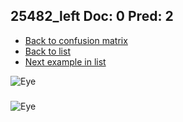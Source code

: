 ## 25482_left Doc: 0 Pred: 2
- [Back to confusion matrix](https://github.com/juliandewit/kaggle_retinopathy/blob/master/matrix.md)
- [Back to list](https://github.com/juliandewit/kaggle_retinopathy/blob/master/lists/02/list.md)
- [Next example in list](https://github.com/juliandewit/kaggle_retinopathy/blob/master/lists/02/25/25867_left.md)

![Eye](https://retinopaty.blob.core.windows.net/size1024/25482_left_0.jpeg)

### 

![Eye]()
